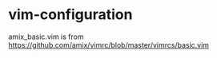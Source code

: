 # vim-configuration

amix_basic.vim is from https://github.com/amix/vimrc/blob/master/vimrcs/basic.vim
